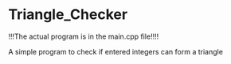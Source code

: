 # Triangle_Checker
!!!The actual program is in the main.cpp file!!!!

 A simple program to check if entered integers can form a triangle 
